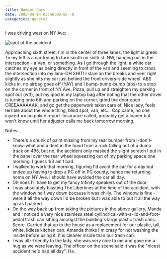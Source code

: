 ```yaml
---
title: Bumper Cars
date: 2005-04-14 05:46:00.00 -8
categories: general
---
```

I was driving west on NY Ave:

![spot of the accident](/images/nyave.gif)

Approaching sixth street, I'm in the center of three lanes, the light is green. To my left is a car trying to turn south on sixth st. NW, hanging out in the intersection - a Van, or something. As I go through the light, a white car catches my eye as being directly in front of the van and seeming to cross the intersection into my lane-OH SHIT! I slam on the breaks and veer right slightly as she hits my car just behind the front drivers-side wheel. ABS kicks in, no airbag goes off (YAY) and I bump-bump-bump (abs) to a stop on the corner in front of NY Ave. Pizza, pull up and straighten my parking spot out (wtf), put my ipod in my laptop bag after noting that the other driver is turning onto 6th and parking on the corner, grind the door open CREEAAAAAAK, and go get the paperwork taken care of. Nice lady, feels terrible about the whole thing, blind spot, van, etc… Cop came, no one injured == no police report. Insurance called, probably get a loaner but won't know until her adjuster calls me back tomorrow morning.

Notes:

  * There's a chunk of paint missing from my rear bumper from I-don't-know-what and a dent in the hood from a rock falling out of a dump truck on 495, but no, the accident only masked the slight scratch I put in the panel over the rear wheel squeezing out of my parking space one morning. I guess 1/3 ain't bad.
  * I walked to work that morning, figuring I'd avoid the car for a day but ended up having to drop a PC off in PG county, hence me returning home on NY Ave. I should have avoided the car all day.
  * Oh noes I'll have to get my fancy Infinity speakers out of the door.
  * I was absolutely blasting The Libertines at the time of the accident. with the window half way down because it was chilly. The window is fine - were it all the way down I'd be broken but I was able to put it all the way up as I parked.
  * On the way back up from taking the pictures in the above gallery, Manda and I noticed a very nice stainless steel cyllindrical-with-a-lid-and-foot-pedal trash can sitting amongst the building's large plastic trash cans. Score. Carried that up to the house as a replacement for our plastic, tall, white, lidless kitchen can. Amanda thinks I'm crazy for not washing the inside before using it. It is cleaner inside than our trash can.
  * I was ultr-friendly to the lady, she was very nice to me and gave me a hug as we were leaving. The officer on the scene said it was the "nicest accident he'd had all day". Ha.

